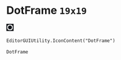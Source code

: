 # DotFrame `19x19`
<img src="/img/DotFrame.png" width=19 height=19>

``` CSharp
EditorGUIUtility.IconContent("DotFrame")
```
```
DotFrame
```
